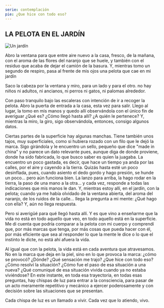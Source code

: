 ```yaml
---
serie: contemplación
pie: ¿Que hice con todo eso?
---
```


## LA PELOTA EN EL JARDÍN


![Un jardín](/foto/10985347_10206346319318305_2627007919243957652_o.webp)


Abro la ventana para que entre aire nuevo a la casa, fresco, de la mañana, con el aroma de las flores del naranjo que se huele, y también con el residuo que acaba de dejar el camión de la basura. Y, mientras tomo un segundo de respiro, pasa al frente de mis ojos una pelota que cae en mi jardín

Saco la cabeza por la ventana y miro, para un lado y para el otro. no hay niños ni adultos, ni ancianos, ni perros ni gatos, ni palomas alrededor.

Con paso tranquilo bajo las escaleras con intención de ir a recoger la pelota. Abro la puerta de entrada a la casa, esta vez para salir. Llego al lugar, la tomo en mis manos y quedo allí observándola con el único fin de averiguar ¿Qué es? ¿Cómo llegó hasta allí? ¿A quién le pertenece? Y, mientras la miro, la giro, sigo observándola, entonces, consigo algunos datos.

Ciertas partes de la superficie hay algunas manchas. Tiene también unos tajos, muy superficiales, como si hubiera rozado con un filo que le dejó la marca. Sigo girándola y le encuentro un sello, pequeño que dice "made in china" y no parece un dato relevante pues, aunque diga de donde proviene, donde ha sido fabricada, lo que busco saber es quien la juagaba. La encuentro un poco gastada, es decir, que hace un tiempo ya anda por las calles, por el aire y cayendo a la tierra. Quizás hasta esté un poco desinflada, pues, cuando asiento el dedo gordo y hago presión, se hunde un poco… pero aún funciona bien. La lanzo para arriba, la hago rodar en la tierra, la paso de una mano a la otra… y cada vez, responde a todas las indicaciones que mis manos le dan. Y, mientras estoy allí, en el jardín, con la pelota; cuando ya me había olvidado de la ventana abierta, del aroma del naranjo, de los ruidos de la calle… llega la pregunta a mi mente: ¿Qué hago con ella? Y, aún no llega respuesta.

Pero si averigüé para qué llegó hasta allí.
Y es que vino a enseñarme que la vida no está en todo aquello que veo, en todo aquello está en la superficie. Me di cuenta que podría comparar a la pelota con mi cuerpo y comprendí que, por más marcas que tenga, por más cosas que pueda hacer con él, por más eficiente que sea al responder lo que la mente le dice o lo que el instinto le dicte, no está ahí afuera la vida.

Al igual que con la pelota, la vida está en cada aventura que atravesamos. No en la marca que deja en la piel, sino en lo que provoca la marca: ¿cómo se provocó? ¿Dónde? ¿Qué sensación me trajo? ¿Que hice con todo eso? ¿Cómo resolví la situación? ¿Cómo fue el paso de esa situación a una nueva? ¿Qué comuniqué de esa situación vivida cuando ya no estaba viviéndose? En este instante, en toda esa trayectoria, en todas esas preguntas, hay chispas de luz para entrar a la consciencia, para pasar de un acto meramente repetitivo y mecánico a ejercer poderosamente y con decisión sobre las situaciones que se presentan.

Cada chispa de luz es un llamado a vivir.
Cada vez que lo atiendo, vivo.
